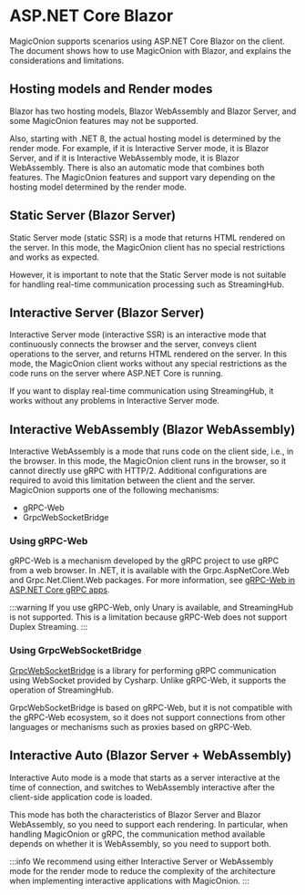 # ASP.NET Core Blazor

MagicOnion supports scenarios using ASP.NET Core Blazor on the client. The document shows how to use MagicOnion with Blazor, and explains the considerations and limitations.

## Hosting models and Render modes

Blazor has two hosting models, Blazor WebAssembly and Blazor Server, and some MagicOnion features may not be supported.

Also, starting with .NET 8, the actual hosting model is determined by the render mode. For example, if it is Interactive Server mode, it is Blazor Server, and if it is Interactive WebAssembly mode, it is Blazor WebAssembly. There is also an automatic mode that combines both features. The MagicOnion features and support vary depending on the hosting model determined by the render mode.

## Static Server (Blazor Server)
Static Server mode (static SSR) is a mode that returns HTML rendered on the server. In this mode, the MagicOnion client has no special restrictions and works as expected.

However, it is important to note that the Static Server mode is not suitable for handling real-time communication processing such as StreamingHub.

## Interactive Server (Blazor Server)
Interactive Server mode (interactive SSR) is an interactive mode that continuously connects the browser and the server, conveys client operations to the server, and returns HTML rendered on the server. In this mode, the MagicOnion client works without any special restrictions as the code runs on the server where ASP.NET Core is running.

If you want to display real-time communication using StreamingHub, it works without any problems in Interactive Server mode.

## Interactive WebAssembly (Blazor WebAssembly)

Interactive WebAssembly is a mode that runs code on the client side, i.e., in the browser. In this mode, the MagicOnion client runs in the browser, so it cannot directly use gRPC with HTTP/2. Additional configurations are required to avoid this limitation between the client and the server. MagicOnion supports one of the following mechanisms:

- gRPC-Web
- GrpcWebSocketBridge

### Using gRPC-Web

gRPC-Web is a mechanism developed by the gRPC project to use gRPC from a web browser. In .NET, it is available with the Grpc.AspNetCore.Web and Grpc.Net.Client.Web packages. For more information, see [gRPC-Web in ASP.NET Core gRPC apps](https://learn.microsoft.com/en-us/aspnet/core/grpc/grpcweb?view=aspnetcore-9.0).

:::warning
If you use gRPC-Web, only Unary is available, and StreamingHub is not supported. This is a limitation because gRPC-Web does not support Duplex Streaming.
:::

### Using GrpcWebSocketBridge

[GrpcWebSocketBridge](https://github.com/Cysharp/GrpcWebSocketBridge) is a library for performing gRPC communication using WebSocket provided by Cysharp. Unlike gRPC-Web, it supports the operation of StreamingHub.

GrpcWebSocketBridge is based on gRPC-Web, but it is not compatible with the gRPC-Web ecosystem, so it does not support connections from other languages or mechanisms such as proxies based on gRPC-Web.

## Interactive Auto (Blazor Server + WebAssembly)

Interactive Auto mode is a mode that starts as a server interactive at the time of connection, and switches to WebAssembly interactive after the client-side application code is loaded.

This mode has both the characteristics of Blazor Server and Blazor WebAssembly, so you need to support each rendering. In particular, when handling MagicOnion or gRPC, the communication method available depends on whether it is WebAssembly, so you need to support both.

:::info
We recommend using either Interactive Server or WebAssembly mode for the render mode to reduce the complexity of the architecture when implementing interactive applications with MagicOnion.
:::
